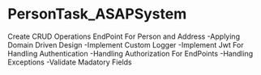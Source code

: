 # PersonTask_ASAPSystem
Create CRUD Operations EndPoint For Person and Address 
-Applying Domain Driven Design -Implement Custom Logger
 -Implement Jwt For Handling Authentication 
-Handling Authorization For EndPoints
 -Handling Exceptions 
-Validate Madatory Fields
